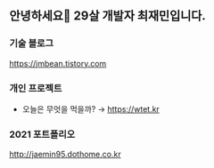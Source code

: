 ## 안녕하세요👊 29살 개발자 최재민입니다.

### 기술 블로그
<https://jmbean.tistory.com>

### 개인 프로젝트
 * 오늘은 무엇을 먹을까? → <https://wtet.kr>

### 2021 포트폴리오
<http://jaemin95.dothome.co.kr>
